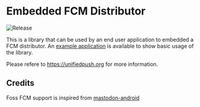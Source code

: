 # Embedded FCM Distributor
![Release](https://jitpack.io/v/UnifiedPush/foss_embedded_fcm_distributor.svg)

This is a library that can be used by an end user application to embedded a FCM distributor.
An [example application](https://github.com/UnifiedPush/android-example) is available to show basic usage of the library.

Please refere to <https://unifiedpush.org> for more information.

## Credits
Foss FCM support is inspired from [mastodon-android](https://github.com/mastodon/mastodon-android)

